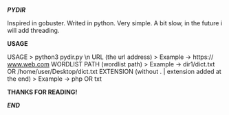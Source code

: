 ***PYDIR***

Inspired in gobuster.
Writed in python.
Very simple.
A bit slow, in the future i will add threading.

**USAGE**

USAGE > python3 pydir.py \n
URL (the url address) > Example -> https:// www.web.com 
WORDLIST PATH (wordlist path) > Example -> dir1/dict.txt OR /home/user/Desktop/dict.txt 
EXTENSION (without . | extension added at the end) > Example -> php OR txt

**THANKS FOR READING!**

***END***
